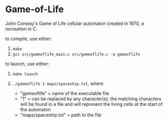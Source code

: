 # Game-of-Life
John Conway's Game of Life cellular automaton created in 1970, a recreation in C.

to compile, use either:
1) ```make```
2) ```gcc src/gameoflife_main.c src/gameoflife.c -o gameoflife```

to launch, use either:
1) ```make launch```
2) ```./gameoflife 1 maps/spaceship.txt```,  where

    - "gameoflife" = name of the executable file
    - "1" = can be replaced by any character(s); the matching characters will be found in a file and will represent the living cells at the start of the automaton
    - "maps/spaceship.txt" = path to the file
